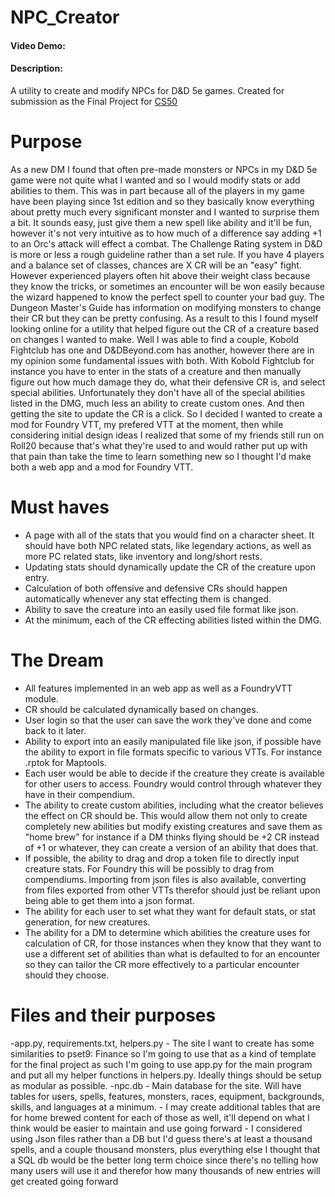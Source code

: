 # NPC_Creator
#### Video Demo:  <URL HERE>
#### Description:
A utility to create and modify NPCs for D&amp;D 5e games. Created for submission as the Final Project for [CS50](https://cs50.harvard.edu/x/2022/ "CS50 2022 welcome page")
  
# Purpose
As a new DM I found that often pre-made monsters or NPCs in my D&amp;D 5e game were not quite what I wanted and so I would modify stats or add abilities to them. This was in part because all of the players in my game have been playing since 1st edition and so they basically know everything about pretty much every significant monster and I wanted to surprise them a bit. It sounds easy, just give them a new spell like ability and it'll be fun, however it's not very intuitive as to how much of a difference say adding +1 to an Orc's attack will effect a combat. The Challenge Rating system in D&D is more or less a rough guideline rather than a set rule. If you have 4 players and a balance set of classes, chances are X CR will be an "easy" fight. However experienced players often hit above their weight class because they know the tricks, or sometimes an encounter will be won easily because the wizard happened to know the perfect spell to counter your bad guy. The Dungeon Master's Guide has information on modifying monsters to change their CR but they can be pretty confusing.  As a result to this I found myself looking online for a utility that helped figure out the CR of a creature based on changes I wanted to make. Well I was able to find a couple, Kobold Fightclub has one and D&DBeyond.com has another, however there are in my opinion some fundamental issues with both. With Kobold Fightclub for instance you have to enter in the stats of a creature and then manually figure out how much damage they do, what their defensive CR is, and select special abilities. Unfortunately they don't have all of the special abilities listed in the DMG, much less an ability to create custom ones. And then getting the site to update the CR is a click. So I decided I wanted to create a mod for Foundry VTT, my prefered VTT at the moment, then while considering initial design ideas I realized that some of my friends still run on Roll20 because that's what they're used to and would rather put up with that pain than take the time to learn something new so I thought I'd make both a web app and a mod for Foundry VTT. 

# Must haves
- A page with all of the stats that you would find on a character sheet. It should have both NPC related stats, like legendary actions, as well as more PC related stats, like inventory and long/short rests. 
- Updating stats should dynamically update the CR of the creature upon entry.
- Calculation of both offensive and defensive CRs should happen automatically whenever any stat effecting them is changed.
- Ability to save the creature into an easily used file format like json.
- At the minimum, each of the CR effecting abilities listed within the DMG.

# The Dream
- All features implemented in an web app as well as a FoundryVTT module. 
- CR should be calculated dynamically based on changes. 
- User login so that the user can save the work they've done and come back to it later.
- Ability to export into an easily manipulated file like json, if possible have the ability to export in file formats specific to various VTTs. For instance .rptok for Maptools.
- Each user would be able to decide if the creature they create is available for other users to access. Foundry would control through whatever they have in their compendium. 
- The ability to create custom abilities, including what the creator believes the effect on CR should be. This would allow them not only to create completely new abilities but modify existing creatures and save them as "home brew" for instance if a DM thinks flying should be +2 CR instead of +1 or whatever, they can create a version of an ability that does that. 
- If possible, the ability to drag and drop a token file to directly input creature stats.  For Foundry this will be possibly to drag from compendiums. Importing from json files is also available, converting from files exported from other VTTs therefor should just be reliant upon being able to get them into a json format. 
- The ability for each user to set what they want for default stats, or stat generation, for new creatures. 
- The ability for a DM to determine which abilities the creature uses for calculation of CR, for those instances when they know that they want to use a different set of abilities than what is defaulted to for an encounter so they can tailor the CR more effectively to a particular encounter should they choose. 

# Files and their purposes
-app.py, requirements.txt, helpers.py
    - The site I want to create has some similarities to pset9: Finance so I'm going to use that as a kind of template for the final project as such I'm going to use app.py for the main program and put all my helper functions in helpers.py. Ideally things should be setup as modular as possible.
-npc.db
    - Main database for the site. Will have tables for users, spells, features, monsters, races, equipment, backgrounds, skills, and languages at a minimum.
    - I may create additional tables that are for home brewed content for each of those as well, it'll depend on what I think would be easier to maintain and use going forward
    - I considered using Json files rather than a DB but I'd guess there's at least a thousand spells, and a couple thousand monsters, plus everything else I thought that a SQL db would be the better long term choice since there's no telling how many users will use it and therefor how many thousands of new entries will get created going forward






